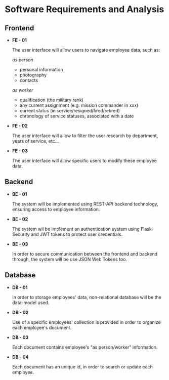 # Software Requirements and Analysis

## Frontend

- **FE - 01**

  The user interface will allow users to navigate employee data, such as:

  *as person*

  - personal information
  - photography
  - contacts

  *as worker*

  - qualification (the military rank)
  - any current assignment (e.g. mission commander in xxx)
  - current status (in service/resigned/fired/retired)
  - chronology of service statuses, associated with a date

- **FE - 02**

  The user interface will allow to filter the user research by department, years of service, etc...

- **FE - 03**

  The user interface will allow specific users to modify these employee data.

## Backend

- **BE - 01**

  The system will be implemented using REST-API backend technology, ensuring access to employee information.

- **BE - 02**

  The system wil be implement an authentication system using Flask-Security and JWT tokens to protect user credentials.

- **BE - 03**

  In order to secure communication between the frontend and backend through, the system will be use JSON Web Tokens too.

## Database

- **DB - 01**

  In order to storage employees' data, non-relational database will be the data-model used.

- **DB - 02**

  Use of a specific employees' collection is provided in order to organize each employee's document.

- **DB - 03**

  Each document contains employee's "as person/worker" information.

- **DB - 04**

  Each document has an unique id, in order to search or update each employee.
